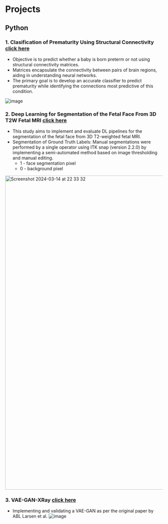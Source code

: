 # Projects

## Python

### 1. Clasification of Prematurity Using Structural Connectivity [click here](https://github.com/cee98/portfolio/tree/main/Classification%20of%20Prematurity%20using%20Structural%20Connectivity)
- Objective is to predict whether a baby is born preterm or not using structural connectivity matrices. 
- Matrices encapsulate the connectivity between pairs of brain regions, aiding in understanding neural networks.
- The primary goal is to develop an accurate classifier to predict prematurity while identifying the connections most predictive of this condition.

![image](https://github.com/cee98/portfolio/assets/112065175/b95fc54b-7cb4-486b-b794-48db3a473cef)

### 2. Deep Learning for Segmentation of the Fetal Face From 3D T2W Fetal MRI [click here](https://github.com/cee98/portfolio/tree/main/Deep%20Learning%20for%20Segmentation%20of%20the%20Fetal%20Face%20From%203D%20T2W%20Fetal%20MRI)
- This study aims to implement and evaluate DL pipelines for the segmentation of the fetal face from 3D T2-weighted fetal MRI.
- Segmentation of Ground Truth Labels: Manual segmentations were performed by a single operator using ITK snap (version 2.2.0) by implementing a semi-automated method based on image thresholding and manual editing.
  - 1 - face segmentation pixel
  - 0 - background pixel
<img width="1000" alt="Screenshot 2024-03-14 at 22 33 32" src="https://github.com/cee98/portfolio/assets/112065175/145afe17-fc54-405d-b2d6-4869a5a52220">

### 3. VAE-GAN-XRay [click here](https://github.com/cee98/VAE-GAN-XRay)
- Implementing and validating a VAE-GAN as per the original paper by ABL Larsen et al.
![image](https://github.com/cee98/VAE-GAN-XRay/assets/112065175/b90598d1-0289-4a2e-9bad-c3783644217e)
